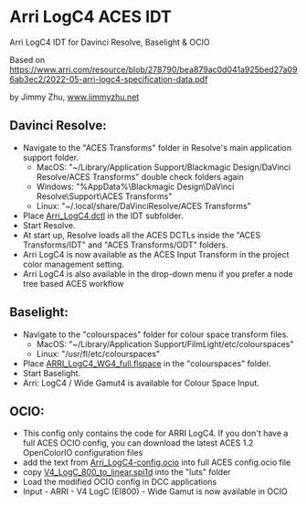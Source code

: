 # Arri LogC4 ACES IDT
Arri LogC4 IDT for Davinci Resolve, Baselight & OCIO

Based on https://www.arri.com/resource/blob/278790/bea879ac0d041a925bed27a096ab3ec2/2022-05-arri-logc4-specification-data.pdf

by Jimmy Zhu, www.jimmyzhu.net


Davinci Resolve:
---
- Navigate to the "ACES Transforms" folder in Resolve's main application support folder.
    - MacOS: "~/Library/Application Support/Blackmagic Design/DaVinci Resolve/ACES Transforms"   double check folders again
    - Windows: "%AppData%\Blackmagic Design\\DaVinci Resolve\\Support\\ACES Transforms"
    - Linux: "~/.local/share/DaVinciResolve/ACES Transforms"
- Place [Arri_LogC4.dctl](Davinci%20Resolve/Arri_LogC4.dctl) in the IDT subfolder.
- Start Resolve.
- At start up, Resolve loads all the ACES DCTLs inside the "ACES Transforms/IDT" and "ACES Transforms/ODT" folders.
- Arri LogC4 is now available as the ACES Input Transform in the project color management setting.
- Arri LogC4 is also available in the drop-down menu if you prefer a node tree based ACES workflow

Baselight:
---
-  Navigate to the "colourspaces" folder for colour space transform files.  
    - MacOS: "~/Library/Application Support/FilmLight/etc/colourspaces"
    - Linux: "/usr/fl/etc/colourspaces"
- Place [ARRI_LogC4_WG4_full.flspace](Baselight/ARRI_LogC4_WG4_full.flspace) in the "colourspaces" folder.
- Start Baselight.
- Arri: LogC4 / Wide Gamut4 is available for Colour Space Input.


OCIO:
---
- This config only contains the code for ARRI LogC4. If you don't have a full ACES OCIO config, you can download the latest ACES 1.2 OpenColorIO configuration files
- add the text from [Arri_LogC4-config.ocio](OCIO/Arri-LogC4-config.ocio) into full ACES config.ocio file
- copy [V4_LogC_800_to_linear.spi1d](OCIO/luts/V4_LogC_800_to_linear.spi1d) into the "luts" folder
- Load the modified OCIO config in DCC applications
- Input - ARRI - V4 LogC (EI800) - Wide Gamut is now available in OCIO
